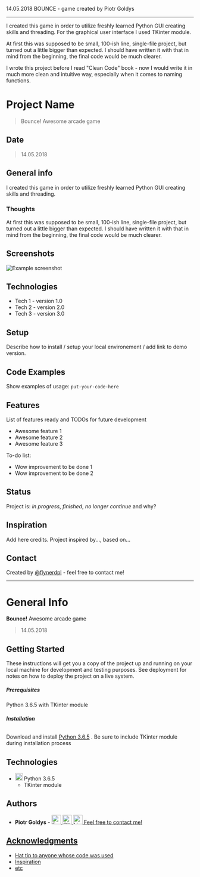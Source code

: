14.05.2018
BOUNCE - game created by Piotr Goldys
___________________________________________


I created this game in order to utilize freshly learned Python GUI creating skills and threading.
For the graphical user interface I used TKinter module.


At first this was supposed to be small, 100-ish line, single-file project, but turned out a little bigger than expected.
I should have written it with that in mind from the beginning, the final code would be much clearer.

I wrote this project before I read "Clean Code" book - now I would write it in much more clean and intuitive way, 
especially when it comes to naming functions.


# Project Name
> Bounce!
Awesome arcade game

## Date
> 14.05.2018

## General info
I created this game in order to utilize freshly learned Python GUI creating skills and threading.

### Thoughts
At first this was supposed to be small, 100-ish line, single-file project, but turned out a little bigger than expected.
I should have written it with that in mind from the beginning, the final code would be much clearer.

## Screenshots
![Example screenshot](./img/screenshot.png)

## Technologies
* Tech 1 - version 1.0
* Tech 2 - version 2.0
* Tech 3 - version 3.0

## Setup
Describe how to install / setup your local environement / add link to demo version.

## Code Examples
Show examples of usage:
`put-your-code-here`

## Features
List of features ready and TODOs for future development
* Awesome feature 1
* Awesome feature 2
* Awesome feature 3

To-do list:
* Wow improvement to be done 1
* Wow improvement to be done 2

## Status
Project is: _in progress_, _finished_, _no longer continue_ and why?

## Inspiration
Add here credits. Project inspired by..., based on...

## Contact
Created by [@flynerdpl](https://www.flynerd.pl/) - feel free to contact me!



------

# General Info
 __Bounce!__ 
Awesome arcade game
> 14.05.2018

## Getting Started

These instructions will get you a copy of the project up and running on your local machine for development and testing purposes. See deployment for notes on how to deploy the project on a live system.

##### __Prerequisites__

Python 3.6.5 with TKinter module



###### __Installation__

Download and install <a target="_blank" rel="noopener noreferrer" href="https://www.python.org/downloads/">Python 3.6.5</a>
. Be sure to include TKinter module during installation process



## __Technologies__
* <img src="https://upload.wikimedia.org/wikipedia/commons/thumb/c/c3/Python-logo-notext.svg/2000px-Python-logo-notext.svg.png" alt="drawing" width="20px"/> Python 3.6.5   
    * TKinter module





## Authors

* **Piotr Goldys** - <a href="https://facebook.com/Pitold">
  <img src="https://www.famouslogos.us/images/facebook-logo.jpg" alt="Facebook" height="25px"><a href="https://github.com/Pegietix">
  <img src="https://clipart.info/images/ccovers/1499794873github-logo-png.png" alt="GitHub" height="25px"><a href="https://www.linkedin.com/in/piotr-goldys/">
  <img src="https://upload.wikimedia.org/wikipedia/commons/thumb/0/01/LinkedIn_Logo.svg/1024px-LinkedIn_Logo.svg.png" alt="Linkedin" height="25px"> Feel free to contact me!





## Acknowledgments

* Hat tip to anyone whose code was used
* Inspiration
* etc
